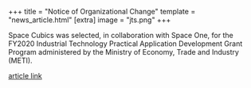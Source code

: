 +++
title = "Notice of Organizational Change"
template = "news_article.html"
[extra]
image = "jts.png"
+++

Space Cubics was selected, in collaboration with Space One, for the FY2020 Industrial Technology Practical Application Development Grant Program administered by the Ministry of Economy, Trade and Industry (METI).

[article link](https://sii.or.jp/space02/decision.html)
